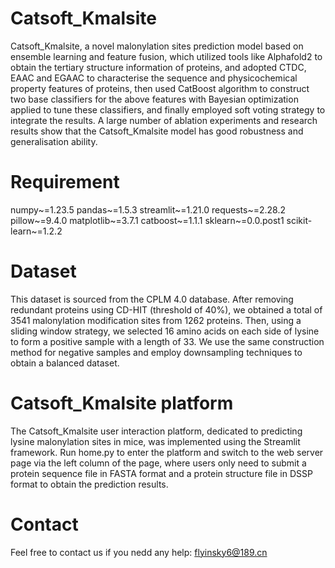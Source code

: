 # Catsoft_Kmalsite
Catsoft_Kmalsite, a novel malonylation sites prediction model based on ensemble learning and feature fusion, which  utilized tools like Alphafold2 to obtain the tertiary structure information of proteins, and adopted CTDC, EAAC and EGAAC to characterise the sequence and physicochemical property features of proteins, then used CatBoost algorithm to construct two base classifiers for the above features with Bayesian optimization applied to tune these classifiers, and finally employed soft voting strategy to integrate the results. A large number of ablation experiments and research results show that the Catsoft_Kmalsite model has good robustness and generalisation ability.

# Requirement
numpy~=1.23.5
pandas~=1.5.3
streamlit~=1.21.0
requests~=2.28.2
pillow~=9.4.0
matplotlib~=3.7.1
catboost~=1.1.1
sklearn~=0.0.post1
scikit-learn~=1.2.2

# Dataset
This dataset is sourced from the CPLM 4.0 database. After removing redundant proteins using CD-HIT (threshold of 40%), we obtained a total of 3541 malonylation modification sites from 1262 proteins. Then, using a sliding window strategy, we selected 16 amino acids on each side of lysine to form a positive sample with a length of 33. We use the same construction method for negative samples and employ downsampling techniques to obtain a balanced dataset.

# Catsoft_Kmalsite platform
The Catsoft_Kmalsite user interaction platform, dedicated to predicting lysine malonylation sites in mice, was implemented using the Streamlit framework.
Run home.py to enter the platform and switch to the web server page via the left column of the page, where users only need to submit a protein sequence file in FASTA format and a protein structure file in DSSP format to obtain the prediction results.

# Contact
Feel free to contact us if you nedd any help: flyinsky6@189.cn
